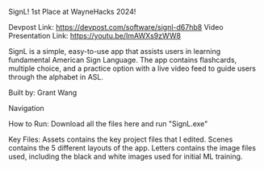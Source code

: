 SignL!
1st Place at WayneHacks 2024!

Devpost Link: https://devpost.com/software/signl-d67hb8
Video Presentation Link: https://youtu.be/ImAWXs9zWW8

SignL is a simple, easy-to-use app that assists users in learning fundamental American Sign Language. 
The app contains flashcards, multiple choice, and a practice option with a live video feed to guide users through the alphabet in ASL.

Built by: Grant Wang

Navigation

How to Run:
Download all the files here and run "SignL.exe"

Key Files:
Assets contains the key project files that I edited.
Scenes contains the 5 different layouts of the app.
Letters contains the image files used, including the black and white images used for initial ML training.


